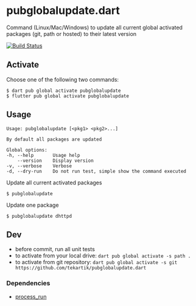 # pubglobalupdate.dart

Command (Linux/Mac/Windows) to update all current global activated packages (git, path or hosted) 
to their latest version

[![Build Status](https://travis-ci.org/tekartik/pubglobalupdate.dart.svg)](https://travis-ci.org/tekartik/pubglobalupdate.dart)

## Activate

Choose one of the following two commands:

````
$ dart pub global activate pubglobalupdate
$ flutter pub global activate pubglobalupdate
````

## Usage

````
Usage: pubglobalupdate [<pkg1> <pkg2>...]

By default all packages are updated

Global options:
-h, --help       Usage help
    --version    Display version
-v, --verbose    Verbose
-d, --dry-run    Do not run test, simple show the command executed
````

Update all current activated packages

````
$ pubglobalupdate
````

Update one package

````
$ pubglobalupdate dhttpd
````

## Dev

* before commit, run all unit tests
* to activate from your local drive: `dart pub global activate -s path .`
* to activate from git repository: `dart pub global activate -s git https://github.com/tekartik/pubglobalupdate.dart`

### Dependencies

* [process_run](https://pub.dartlang.org/packages/process_run)
